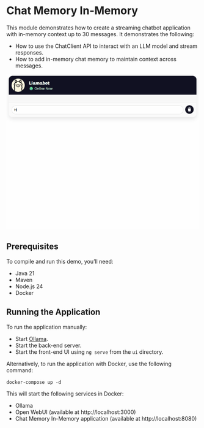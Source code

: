 # Chat Memory In-Memory

This module demonstrates how to create a streaming chatbot application with in-memory context up to 30 messages.
It demonstrates the following:

- How to use the ChatClient API to interact with an LLM model and stream responses.
- How to add in-memory chat memory to maintain context across messages.

<img src=".readme/demo.gif" alt="Spring AI demo"/>

## Prerequisites

To compile and run this demo, you’ll need:

- Java 21
- Maven
- Node.js 24
- Docker

## Running the Application

To run the application manually:

- Start [Ollama](https://ollama.com/).
- Start the back-end server.
- Start the front-end UI using `ng serve` from the `ui` directory.

Alternatively, to run the application with Docker, use the following command:

```console
docker-compose up -d
```

This will start the following services in Docker:

- Ollama
- Open WebUI (available at http://localhost:3000)
- Chat Memory In-Memory application (available at http://localhost:8080)
